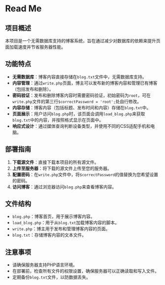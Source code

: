 # Read Me

## 项目概述

本项目是一个无需数据库支持的博客系统，旨在通过减少对数据库的依赖来提升页面加载速度并节省服务器性能。

## 功能特点

- **无需数据库**：博客内容直接存储在`blog.txt`文件中，无需数据库支持。
- **内容管理**：通过`write.php`页面，博主可以发布新的博客内容和管理已有博客（包括发布和删除）。
- **密码验证**：发布和删除博客内容时需要密码验证，初始密码为`root`，可在`write.php`文件的第三行`$correctPassword = 'root';`处自行修改。
- **内容存储**：博客内容（包括标题、发布时间和内容）存储在`blog.txt`中。
- **页面展示**：用户访问`blog.php`时，该页面会调用`load_blog.php`来获取`blog.txt`中的内容，并按照格式显示在页面中。
- **响应式设计**：通过媒体查询判断设备类型，并使用不同的CSS适配手机和电脑。

## 部署指南

1. **下载源文件**：直接下载本项目的所有源文件。
2. **上传至服务器**：将下载的源文件上传至您的服务器。
3. **配置密码**：在`write.php`文件中，将`$correctPassword`的值替换为您希望设置的密码。
4. **访问博客**：通过浏览器访问`blog.php`来查看博客内容。


## 文件结构

- `blog.php`：博客首页，用于展示博客内容。
- `load_blog.php`：用于从`blog.txt`加载博客内容的脚本。
- `write.php`：博主用于发布和管理博客内容的页面。
- `blog.txt`：存储博客内容的文本文件。

## 注意事项

- 请确保服务器支持PHP语言环境。
- 在部署前，检查所有文件的权限设置，确保服务器可以正确读取和写入文件。
- 定期备份`blog.txt`文件，以防数据丢失。
